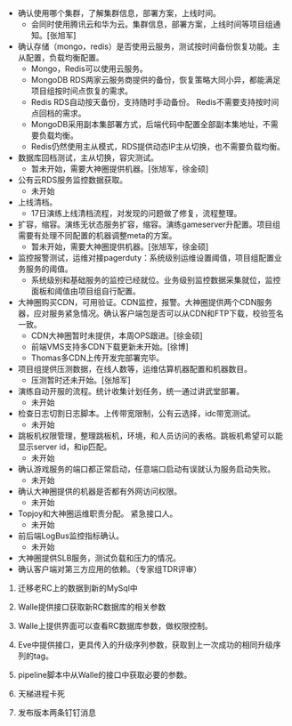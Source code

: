 * 确认使用哪个集群，了解集群信息，部署方案，上线时间。
  - 会同时使用腾讯云和华为云。集群信息，部署方案，上线时间等项目组通知。[张旭军]
* 确认存储（mongo，redis）是否使用云服务，测试按时间备份恢复功能。主从配置，负载均衡配置。
  - Mongo，Redis可以使用云服务。
  - MongoDB RDS两家云服务商提供的备份，恢复策略大同小异，都能满足项目组按时间点恢复的需求。
  - Redis RDS自动按天备份，支持随时手动备份。 Redis不需要支持按时间点回档的需求。
  - MongoDB采用副本集部署方式，后端代码中配置全部副本集地址，不需要负载均衡。
  - Redis仍然使用主从模式，RDS提供动态IP主从切换，也不需要负载均衡。
* 数据库回档测试，主从切换，容灾测试。
  - 暂未开始，需要大神圈提供机器。[张旭军，徐金硕]
* 公有云RDS服务监控数据获取。
  - 未开始
* 上线清档。
  - 17日演练上线清档流程，对发现的问题做了修复，流程整理。
* 扩容，缩容。演练无状态服务扩容，缩容。演练gameserver升配置。项目组需要有处理不同配置的机器调整meta的方案。
  - 暂未开始，需要大神圈提供机器。[张旭军，徐金硕]
* 监控报警测试，运维对接pagerduty：系统级别运维设置阈值，项目组配置业务服务的阈值。
  - 系统级别和基础服务的监控已经就位。业务级别监控数据采集就位，监控面板和阈值由项目组自行配置。
* 大神圈购买CDN，可用验证。CDN监控，报警。大神圈提供两个CDN服务器，应对服务紧急情况。确认客户端包是否可以从CDN和FTP下载，校验签名一致。
  - CDN大神圈暂时未提供，本周OPS跟进。[徐金硕]
  - 前端VMS支持多CDN下载更新未开始。[徐博]
  - Thomas多CDN上传开发完部署完毕。
* 项目组提供压测数据，在线人数等，运维估算机器配置和机器数目。
  - 压测暂时还未开始。[张旭军]
* 演练自动开服的流程。统计收集计划任务，统一通过讲武堂部署。
  - 未开始
* 检查日志切割日志脚本。上传带宽限制，公有云选择，idc带宽测试。
  - 未开始
* 跳板机权限管理，整理跳板机，环境，和人员访问的表格。跳板机希望可以能显示server id，和ip匹配。
  - 未开始
* 确认游戏服务的端口都正常启动，任意端口启动有误就认为服务启动失败。
  - 未开始
* 确认大神圈提供的机器是否都有外网访问权限。
  - 未开始
* Topjoy和大神圈运维职责分配。 紧急接口人。
  - 未开始
* 前后端LogBus监控指标确认。
  - 未开始
* 大神圈提供SLB服务，测试负载和压力的情况。
* 确认客户端对第三方应用的依赖。（专家组TDR评审）


1. 迁移老RC上的数据到新的MySql中
2. Walle提供接口获取新RC数据库的相关参数
3. Walle上提供界面可以查看RC数据库参数，做权限控制。
4. Eve中提供接口，更具传入的升级序列参数，获取到上一次成功的相同升级序列的tag。
5. pipeline脚本中从Walle的接口中获取必要的参数。


1. 天梯进程卡死
2. 发布版本两条钉钉消息